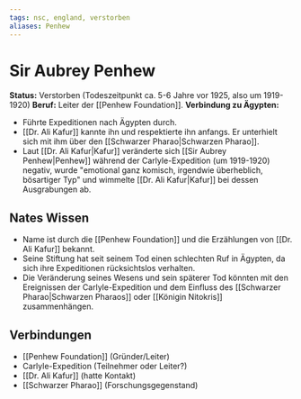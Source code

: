 ```yaml
---
tags: nsc, england, verstorben
aliases: Penhew
---
```

# Sir Aubrey Penhew

**Status:** Verstorben (Todeszeitpunkt ca. 5-6 Jahre vor 1925, also um 1919-1920)
**Beruf:** Leiter der [[Penhew Foundation]].
**Verbindung zu Ägypten:**
*   Führte Expeditionen nach Ägypten durch.
*   [[Dr. Ali Kafur]] kannte ihn und respektierte ihn anfangs. Er unterhielt sich mit ihm über den [[Schwarzer Pharao|Schwarzen Pharao]].
*   Laut [[Dr. Ali Kafur|Kafur]] veränderte sich [[Sir Aubrey Penhew|Penhew]] während der Carlyle-Expedition (um 1919-1920) negativ, wurde "emotional ganz komisch, irgendwie überheblich, bösartiger Typ" und wimmelte [[Dr. Ali Kafur|Kafur]] bei dessen Ausgrabungen ab.

## Nates Wissen
*   Name ist durch die [[Penhew Foundation]] und die Erzählungen von [[Dr. Ali Kafur]] bekannt.
*   Seine Stiftung hat seit seinem Tod einen schlechten Ruf in Ägypten, da sich ihre Expeditionen rücksichtslos verhalten.
*   Die Veränderung seines Wesens und sein späterer Tod könnten mit den Ereignissen der Carlyle-Expedition und dem Einfluss des [[Schwarzer Pharao|Schwarzen Pharaos]] oder [[Königin Nitokris]] zusammenhängen.

## Verbindungen
*   [[Penhew Foundation]] (Gründer/Leiter)
*   Carlyle-Expedition (Teilnehmer oder Leiter?)
*   [[Dr. Ali Kafur]] (hatte Kontakt)
*   [[Schwarzer Pharao]] (Forschungsgegenstand)